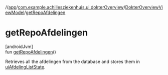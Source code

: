 //[app](../../../index.md)/[com.example.achillesziekenhuis.ui.dokterOverview](../index.md)/[DokterOverviewViewModel](index.md)/[getRepoAfdelingen](get-repo-afdelingen.md)

# getRepoAfdelingen

[androidJvm]\
fun [getRepoAfdelingen](get-repo-afdelingen.md)()

Retrieves all the afdelingen from the database and stores them in [uiAfdelingListState](ui-afdeling-list-state.md).

